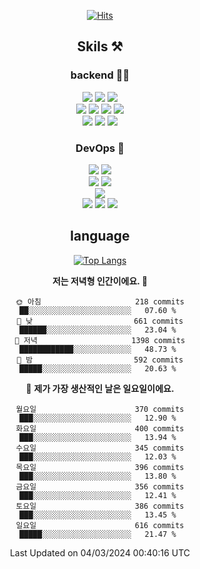 <div align="center">

[![Hits](https://hits.seeyoufarm.com/api/count/incr/badge.svg?url=https%3A%2F%2Fgithub.com%2Fzxcv9203%2Fhit-counter&count_bg=%23FF7272&title_bg=%23324C2E&icon=codeigniter.svg&icon_color=%23DD5B5B&title=%EB%B0%A9%EB%AC%B8%EC%9E%90&edge_flat=false)](https://hits.seeyoufarm.com)
  
## Skils ⚒️
### backend 🧑‍💻
  
<img src="https://img.shields.io/badge/Java-FF6600?style=flat-square&logo=buymeacoffee&logoColor=white"/>
<img src="https://img.shields.io/badge/Go-0099FF?style=flat-square&logo=go&logoColor=white"/>
<img src="https://img.shields.io/badge/Kotlin-7F52FF?style=flat-square&logo=kotlin&logoColor=white"/>
  
  
<br />
  
<img src="https://img.shields.io/badge/Spring-339933?style=flat-square&logo=Spring&logoColor=white"/>
<img src="https://img.shields.io/badge/Spring Boot-339933?style=flat-square&logo=Spring Boot&logoColor=white"/>
<img src="https://img.shields.io/badge/Spring Security-339933?style=flat-square&logo=Spring Security&logoColor=white"/>
  
<img src="https://img.shields.io/badge/Spring Data JPA-339933?style=flat-square&logo=Hibernate&logoColor=white"/>

<br />
  
  <img src="https://img.shields.io/badge/mysql-0099FF?style=flat-square&logo=mysql&logoColor=white"/>
  <img src="https://img.shields.io/badge/mariadb-0099FF?style=flat-square&logo=mariadb&logoColor=white"/>
  <img src="https://img.shields.io/badge/mongoDB-47A248?style=flat-square&logo=mongodb&logoColor=white"/>
  
  
### DevOps 🚀
  
  <img src="https://img.shields.io/badge/docker-2496ED?style=flat-square&logo=docker&logoColor=white"/>
  <img src="https://img.shields.io/badge/kubernetes-326CE5?style=flat-square&logo=kubernetes&logoColor=white"/>
  
  <br />
  
  <img src="https://img.shields.io/badge/Github Actions-2088FF?style=flat-square&logo=githubactions&logoColor=white"/>
  <img src="https://img.shields.io/badge/Jenkins-D24939?style=flat-square&logo=jenkins&logoColor=white"/>
  
  
  <br />
  <img src="https://img.shields.io/badge/terraform-7B42BC?style=flat-square&logo=terraform&logoColor=white"/>
  
  <br />
  <img src="https://img.shields.io/badge/Amazon AWS-232F3E?style=flat-square&logo=Amazon AWS&logoColor=white"/>

  <img src="https://img.shields.io/badge/GCP-4285F4?style=flat-square&logo=googlecloud&logoColor=white"/>
  <img src="https://img.shields.io/badge/NCP-03C75A?style=flat-square&logo=naver&logoColor=white"/>
  
  
## language

[![Top Langs](https://github-readme-stats.vercel.app/api/top-langs/?username=zxcv9203&hide=html&exclude_repo=zxcv9203.github.io,golB&theme=grate-gatsby)](https://github.com/zxcv9203/github-readme-stats)
  
<!--START_SECTION:waka-->
**저는 저녁형 인간이에요. 🦉** 

```text
🌞 아침                     218 commits         ██░░░░░░░░░░░░░░░░░░░░░░░   07.60 % 
🌆 낮　                     661 commits         ██████░░░░░░░░░░░░░░░░░░░   23.04 % 
🌃 저녁                     1398 commits        ████████████░░░░░░░░░░░░░   48.73 % 
🌙 밤　                     592 commits         █████░░░░░░░░░░░░░░░░░░░░   20.63 % 
```
📅 **제가 가장 생산적인 날은 일요일이에요.** 

```text
월요일                      370 commits         ███░░░░░░░░░░░░░░░░░░░░░░   12.90 % 
화요일                      400 commits         ███░░░░░░░░░░░░░░░░░░░░░░   13.94 % 
수요일                      345 commits         ███░░░░░░░░░░░░░░░░░░░░░░   12.03 % 
목요일                      396 commits         ███░░░░░░░░░░░░░░░░░░░░░░   13.80 % 
금요일                      356 commits         ███░░░░░░░░░░░░░░░░░░░░░░   12.41 % 
토요일                      386 commits         ███░░░░░░░░░░░░░░░░░░░░░░   13.45 % 
일요일                      616 commits         █████░░░░░░░░░░░░░░░░░░░░   21.47 % 
```



 Last Updated on 04/03/2024 00:40:16 UTC
<!--END_SECTION:waka-->
  
</div>

